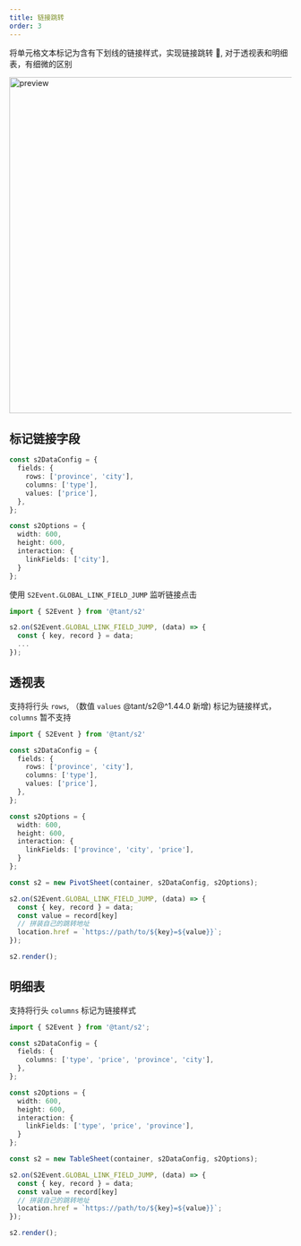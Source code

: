 ```yaml
---
title: 链接跳转
order: 3
---
```


将单元格文本标记为含有下划线的链接样式，实现链接跳转 🔗, 对于透视表和明细表，有细微的区别

<img src="https://gw.alipayobjects.com/mdn/rms_56cbb2/afts/img/A*1VD9RY8cxLcAAAAAAAAAAAAAARQnAQ" width="600" alt="preview" />

## 标记链接字段

```ts
const s2DataConfig = {
  fields: {
    rows: ['province', 'city'],
    columns: ['type'],
    values: ['price'],
  },
};

const s2Options = {
  width: 600,
  height: 600,
  interaction: {
    linkFields: ['city'],
  }
};
```

使用 `S2Event.GLOBAL_LINK_FIELD_JUMP` 监听链接点击

```ts
import { S2Event } from '@tant/s2'

s2.on(S2Event.GLOBAL_LINK_FIELD_JUMP, (data) => {
  const { key, record } = data;
  ...
});
```

## 透视表

支持将行头 `rows`, （数值 `values` <Badge type="success">@tant/s2@^1.44.0 新增</Badge>) 标记为链接样式，`columns` 暂不支持

```ts
import { S2Event } from '@tant/s2'

const s2DataConfig = {
  fields: {
    rows: ['province', 'city'],
    columns: ['type'],
    values: ['price'],
  },
};

const s2Options = {
  width: 600,
  height: 600,
  interaction: {
    linkFields: ['province', 'city', 'price'],
  }
};

const s2 = new PivotSheet(container, s2DataConfig, s2Options);

s2.on(S2Event.GLOBAL_LINK_FIELD_JUMP, (data) => {
  const { key, record } = data;
  const value = record[key]
  // 拼装自己的跳转地址
  location.href = `https://path/to/${key}=${value}}`;
});

s2.render();
```

<Playground path='interaction/advanced/demo/pivot-link-jump.ts' rid='container' height='400'></playground>

## 明细表

支持将行头 `columns` 标记为链接样式

```ts
import { S2Event } from '@tant/s2';

const s2DataConfig = {
  fields: {
    columns: ['type', 'price', 'province', 'city'],
  },
};

const s2Options = {
  width: 600,
  height: 600,
  interaction: {
    linkFields: ['type', 'price', 'province'],
  }
};

const s2 = new TableSheet(container, s2DataConfig, s2Options);

s2.on(S2Event.GLOBAL_LINK_FIELD_JUMP, (data) => {
  const { key, record } = data;
  const value = record[key]
  // 拼装自己的跳转地址
  location.href = `https://path/to/${key}=${value}}`;
});

s2.render();
```

<Playground path='interaction/advanced/demo/table-link-jump.ts' rid='container2' height='400'></playground>
